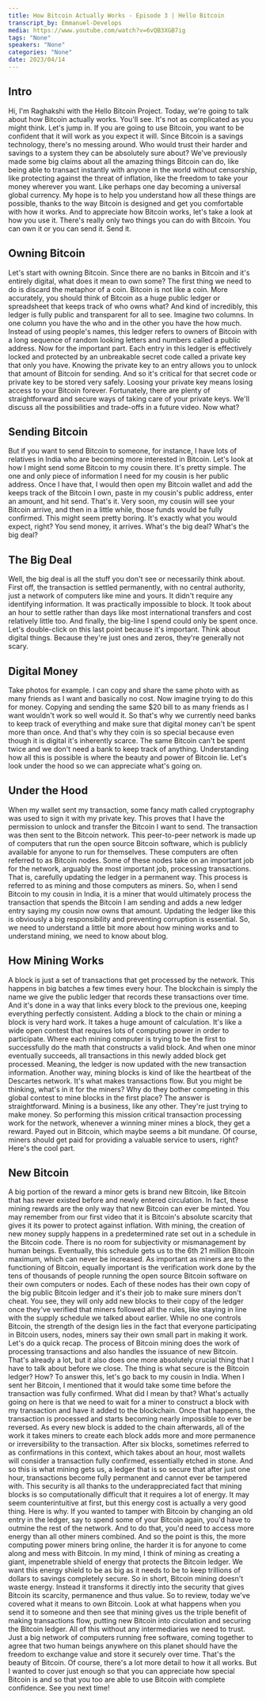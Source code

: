 ```yaml
---
title: How Bitcoin Actually Works - Episode 3 | Hello Bitcoin
transcript_by: Emmanuel-Develops 
media: https://www.youtube.com/watch?v=6vQB3XGB7ig
tags: "None"
speakers: "None"
categories: "None"
date: 2023/04/14
---
```


## Intro

 Hi, I'm Raghakshi with the Hello Bitcoin Project. Today, we're going to talk about how Bitcoin actually works. You'll see. It's not as complicated as you might think. Let's jump in. If you are going to use Bitcoin, you want to be confident that it will work as you expect it will. Since Bitcoin is a savings technology, there's no messing around. Who would trust their harder and savings to a system they can be absolutely sure about? We've previously made some big claims about all the amazing things Bitcoin can do, like being able to transact instantly with anyone in the world without censorship, like protecting against the threat of inflation, like the freedom to take your money wherever you want. Like perhaps one day becoming a universal global currency. My hope is to help you understand how all these things are possible, thanks to the way Bitcoin is designed and get you comfortable with how it works. And to appreciate how Bitcoin works, let's take a look at how you use it. There's really only two things you can do with Bitcoin. You can own it or you can send it. Send it.

## Owning Bitcoin

 Let's start with owning Bitcoin. Since there are no banks in Bitcoin and it's entirely digital, what does it mean to own some? The first thing we need to do is discard the metaphor of a coin. Bitcoin is not like a coin. More accurately, you should think of Bitcoin as a huge public ledger or spreadsheet that keeps track of who owns what? And kind of incredibly, this ledger is fully public and transparent for all to see. Imagine two columns. In one column you have the who and in the other you have the how much. Instead of using people's names, this ledger refers to owners of Bitcoin with a long sequence of random looking letters and numbers called a public address. Now for the important part. Each entry in this ledger is effectively locked and protected by an unbreakable secret code called a private key that only you have. Knowing the private key to an entry allows you to unlock that amount of Bitcoin for sending. And so it's critical for that secret code or private key to be stored very safely. Loosing your private key means losing access to your Bitcoin forever. Fortunately, there are plenty of straightforward and secure ways of taking care of your private keys. We'll discuss all the possibilities and trade-offs in a future video. Now what?

## Sending Bitcoin

 But if you want to send Bitcoin to someone, for instance, I have lots of relatives in India who are becoming more interested in Bitcoin. Let's look at how I might send some Bitcoin to my cousin there. It's pretty simple. The one and only piece of information I need for my cousin is her public address. Once I have that, I would then open my Bitcoin wallet and add the keeps track of the Bitcoin I own, paste in my cousin's public address, enter an amount, and hit send. That's it. Very soon, my cousin will see your Bitcoin arrive, and then in a little while, those funds would be fully confirmed. This might seem pretty boring. It's exactly what you would expect, right? You send money, it arrives. What's the big deal? What's the big deal?

## The Big Deal

 Well, the big deal is all the stuff you don't see or necessarily think about. First off, the transaction is settled permanently, with no central authority, just a network of computers like mine and yours. It didn't require any identifying information. It was practically impossible to block. It took about an hour to settle rather than days like most international transfers and cost relatively little too. And finally, the big-line I spend could only be spent once. Let's double-click on this last point because it's important. Think about digital things. Because they're just ones and zeros, they're generally not scary.

## Digital Money

 Take photos for example. I can copy and share the same photo with as many friends as I want and basically no cost. Now imagine trying to do this for money. Copying and sending the same $20 bill to as many friends as I want wouldn't work so well would it. So that's why we currently need banks to keep track of everything and make sure that digital money can't be spent more than once. And that's why they coin is so special because even though it is digital it's inherently scarce. The same Bitcoin can't be spent twice and we don't need a bank to keep track of anything. Understanding how all this is possible is where the beauty and power of Bitcoin lie. Let's look under the hood so we can appreciate what's going on.

## Under the Hood

 When my wallet sent my transaction, some fancy math called cryptography was used to sign it with my private key. This proves that I have the permission to unlock and transfer the Bitcoin I want to send. The transaction was then sent to the Bitcoin network. This peer-to-peer network is made up of computers that run the open source Bitcoin software, which is publicly available for anyone to run for themselves. These computers are often referred to as Bitcoin nodes. Some of these nodes take on an important job for the network, arguably the most important job, processing transactions. That is, carefully updating the ledger in a permanent way. This process is referred to as mining and those computers as miners. So, when I send Bitcoin to my cousin in India, it is a miner that would ultimately process the transaction that spends the Bitcoin I am sending and adds a new ledger entry saying my cousin now owns that amount. Updating the ledger like this is obviously a big responsibility and preventing corruption is essential. So, we need to understand a little bit more about how mining works and to understand mining, we need to know about blog.

## How Mining Works

 A block is just a set of transactions that get processed by the network. This happens in big batches a few times every hour. The blockchain is simply the name we give the public ledger that records these transactions over time. And it's done in a way that links every block to the previous one, keeping everything perfectly consistent. Adding a block to the chain or mining a block is very hard work. It takes a huge amount of calculation. It's like a wide open contest that requires lots of computing power in order to participate. Where each mining computer is trying to be the first to successfully do the math that constructs a valid block. And when one minor eventually succeeds, all transactions in this newly added block get processed. Meaning, the ledger is now updated with the new transaction information. Another way, mining blocks is kind of like the heartbeat of the Descartes network. It's what makes transactions flow. But you might be thinking, what's in it for the miners? Why do they bother competing in this global contest to mine blocks in the first place? The answer is straightforward. Mining is a business, like any other. They're just trying to make money. So performing this mission critical transaction processing work for the network, whenever a winning miner mines a block, they get a reward. Payed out in Bitcoin, which maybe seems a bit mundane. Of course, miners should get paid for providing a valuable service to users, right? Here's the cool part.

## New Bitcoin

 A big portion of the reward a minor gets is brand new Bitcoin, like Bitcoin that has never existed before and newly entered circulation. In fact, these mining rewards are the only way that new Bitcoin can ever be minted. You may remember from our first video that it is Bitcoin's absolute scarcity that gives it its power to protect against inflation. With mining, the creation of new money supply happens in a predetermined rate set out in a schedule in the Bitcoin code. There is no room for subjectivity or mismanagement by human beings. Eventually, this schedule gets us to the 6th 21 million Bitcoin maximum, which can never be increased. As important as miners are to the functioning of Bitcoin, equally important is the verification work done by the tens of thousands of people running the open source Bitcoin software on their own computers or nodes. Each of these nodes has their own copy of the big public Bitcoin ledger and it's their job to make sure miners don't cheat. You see, they will only add new blocks to their copy of the ledger once they've verified that miners followed all the rules, like staying in line with the supply schedule we talked about earlier. While no one controls Bitcoin, the strength of the design lies in the fact that everyone participating in Bitcoin users, nodes, miners say their own small part in making it work. Let's do a quick recap. The process of Bitcoin mining does the work of processing transactions and also handles the issuance of new Bitcoin. That's already a lot, but it also does one more absolutely crucial thing that I have to talk about before we close. The thing is what secure is the Bitcoin ledger? How? To answer this, let's go back to my cousin in India. When I sent her Bitcoin, I mentioned that it would take some time before the transaction was fully confirmed. What did I mean by that? What's actually going on here is that we need to wait for a miner to construct a block with my transaction and have it added to the blockchain. Once that happens, the transaction is processed and starts becoming nearly impossible to ever be reversed. As every new block is added to the chain afterwards, all of the work it takes miners to create each block adds more and more permanence or irreversibility to the transaction. After six blocks, sometimes referred to as confirmations in this context, which takes about an hour, most wallets will consider a transaction fully confirmed, essentially etched in stone. And so this is what mining gets us, a ledger that is so secure that after just one hour, transactions become fully permanent and cannot ever be tampered with. This security is all thanks to the underappreciated fact that mining blocks is so computationally difficult that it requires a lot of energy. It may seem counterintuitive at first, but this energy cost is actually a very good thing. Here is why. If you wanted to tamper with Bitcoin by changing an old entry in the ledger, say to spend some of your Bitcoin again, you'd have to outmine the rest of the network. And to do that, you'd need to access more energy than all other miners combined. And so the point is this, the more computing power miners bring online, the harder it is for anyone to come along and mess with Bitcoin. In my mind, I think of mining as creating a giant, impenetrable shield of energy that protects the Bitcoin ledger. We want this energy shield to be as big as it needs to be to keep trillions of dollars to savings completely secure. So in short, Bitcoin mining doesn't waste energy. Instead it transforms it directly into the security that gives Bitcoin its scarcity, permanence and thus value. So to review, today we've covered what it means to own Bitcoin. Look at what happens when you send it to someone and then see that mining gives us the triple benefit of making transactions flow, putting new Bitcoin into circulation and securing the Bitcoin ledger. All of this without any intermediaries we need to trust. Just a big network of computers running free software, coming together to agree that two human beings anywhere on this planet should have the freedom to exchange value and store it securely over time. That's the beauty of Bitcoin. Of course, there's a lot more detail to how it all works. But I wanted to cover just enough so that you can appreciate how special Bitcoin is and so that you too are able to use Bitcoin with complete confidence. See you next time!


